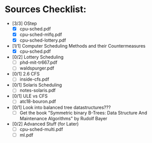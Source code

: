 # Sources Checklist:
- [3/3] OStep
  - [X] cpu-sched.pdf
  - [X] cpu-sched-mlfq.pdf
  - [X] cpu-sched-lottery.pdf
- [1/1] Computer Scheduling Methods and their Countermeasures
  - [X] cpu-sched.pdf
- [0/2] Lottery Scheduling
  - [ ] phd-mit-tr667.pdf
  - [ ] waldspurger.pdf
- [0/1] 2.6 CFS
  - [ ] inside-cfs.pdf
- [0/1] Solaris Scheduling
  - [ ]  notes-solaris.pdf
- [0/1] ULE vs CFS
  - [ ] atc18-bouron.pdf
- [0/1] Look into balanced tree datastructures???
  - [ ] Get the book "Symmetric binary B-Trees: Data Structure And Maintenance Algorithms" by Rudolf Bayer
- [0/2] Advanced Stuff (for Later)
  - [ ] cpu-sched-multi.pdf
  - [ ] ml.pdf
